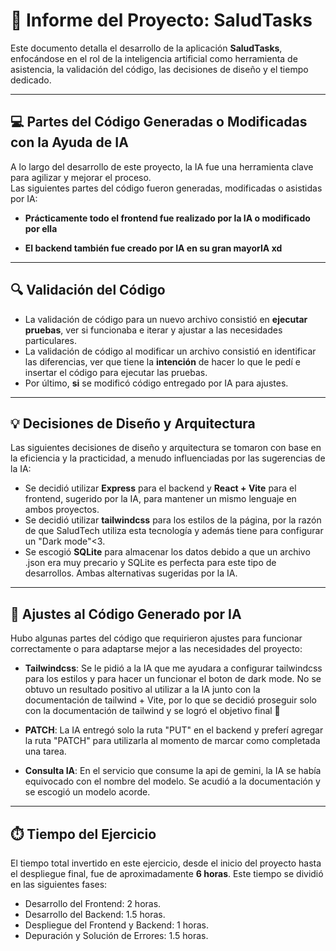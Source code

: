 # 📑 Informe del Proyecto: SaludTasks

Este documento detalla el desarrollo de la aplicación **SaludTasks**, enfocándose en el rol de la inteligencia artificial como herramienta de asistencia, la validación del código, las decisiones de diseño y el tiempo dedicado.

---

## 💻 Partes del Código Generadas o Modificadas con la Ayuda de IA

A lo largo del desarrollo de este proyecto, la IA fue una herramienta clave para agilizar y mejorar el proceso.  
Las siguientes partes del código fueron generadas, modificadas o asistidas por IA:

- **Prácticamente todo el frontend fue realizado por la IA o modificado por ella**

- **El backend también fue creado por IA en su gran mayorIA xd**

---

## 🔍 Validación del Código

- La validación de código para un nuevo archivo consistió en **ejecutar pruebas**, ver si funcionaba e iterar y ajustar a las necesidades particulares.
- La validación de código al modificar un archivo consistió en identificar las diferencias, ver que tiene la **intención** de hacer lo que le pedí e insertar el código para ejecutar las pruebas.
- Por último, **si** se modificó código entregado por IA para ajustes.

---

## 💡 Decisiones de Diseño y Arquitectura

Las siguientes decisiones de diseño y arquitectura se tomaron con base en la eficiencia y la practicidad, a menudo influenciadas por las sugerencias de la IA:

- Se decidió utilizar **Express** para el backend y **React + Vite** para el frontend, sugerido por la IA, para mantener un mismo lenguaje en ambos proyectos.
- Se decidió utilizar **tailwindcss** para los estilos de la página, por la razón de que SaludTech utiliza esta tecnología y además tiene para configurar un "Dark mode"<3.
- Se escogió **SQLite** para almacenar los datos debido a que un archivo .json era muy precario y SQLite es perfecta para este tipo de desarrollos. Ambas alternativas sugeridas por la IA.

---

## 🐞 Ajustes al Código Generado por IA

Hubo algunas partes del código que requirieron ajustes para funcionar correctamente o para adaptarse mejor a las necesidades del proyecto:

- **Tailwindcss**: Se le pidió a la IA que me ayudara a configurar tailwindcss para los estilos y para hacer un funcionar el boton de dark mode. No se obtuvo un resultado positivo al utilizar a la IA junto con la documentación de tailwind + Vite, por lo que se decidió proseguir solo con la documentación de tailwind y se logró el objetivo final 💃

- **PATCH**: La IA entregó solo la ruta "PUT" en el backend y preferí agregar la ruta "PATCH" para utilizarla al momento de marcar como completada una tarea.

- **Consulta IA**: En el servicio que consume la api de gemini, la IA se había equivocado con el nombre del modelo. Se acudió a la documentación y se escogió un modelo acorde.

---

## ⏱️ Tiempo del Ejercicio

El tiempo total invertido en este ejercicio, desde el inicio del proyecto hasta el despliegue final, fue de aproximadamente **6 horas**. Este tiempo se dividió en las siguientes fases: 
- Desarrollo del Frontend: 2 horas.
- Desarrollo del Backend: 1.5 horas.
- Despliegue del Frontend y Backend: 1 horas.
- Depuración y Solución de Errores: 1.5 horas.

